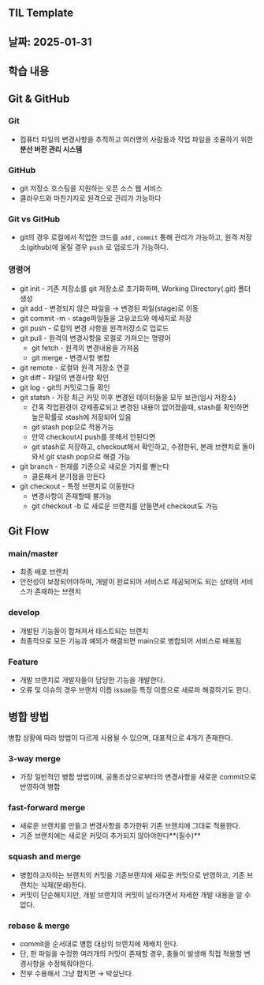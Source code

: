 ## TIL Template

## 날짜: 2025-01-31

## 학습 내용

<aside>

</aside>

## Git & GitHub

### Git

- 컴퓨터 파일의 변경사항을 추적하고 여러명의 사람들과 작업 파일을 조율하기 위한 **분산 버전 관리 시스템**

### GitHub

- git 저장소 호스팅을 지원하는 오픈 소스 웹 서비스
- 클라우드와 마찬가지로 원격으로 관리가 가능하다

### Git vs GitHub

- git의 경우 로컬에서 작업한 코드를 `add` , `commit` 통해 관리가 가능하고, 원격 저장소(github)에 올릴 경우 `push` 로 업로드가 가능하다.

### 명령어

- git init - 기존 저장소를 git 저장소로 초기화하며, Working Directory(.git) 폴더 생성
- git add - 변경되지 않은 파일을 → 변경된 파일(stage)로 이동
- git commit -m - stage파일들을 고유코드와 메세지로 저장
- git push - 로컬의 변경 사항을 원격저장소로 업로드
- git pull - 원격의 변경사항을 로컬로 가져오는 명령어
  - git fetch - 원격의 변경내용을 가져옴
  - git merge - 변경사항 병합
- git remote - 로컬와 원격 저장소 연결
- git diff - 파일의 변경사항 확인
- git log - git의 커밋로그들 확인
- git statsh - 가장 최근 커밋 이후 변경된 데이터들을 모두 보관(임시 저장소)
  - 간혹 작업환경이 강제종료되고 변경된 내용이 없어졌을때, stash를 확인하면 높은확률로 stash에 저장되어 있음
  - git stash pop으로 적용가능
  - 만약 checkout시 push를 못해서 안된다면
  - git stash로 저장하고, checkout해서 확인하고, 수정한뒤, 본래 브랜치로 돌아와서 git stash pop으로 해결 가능
- git branch - 현재를 기준으로 새로운 가지를 뻗는다
  - 클론해서 분기점을 만든다
- git checkout - 특정 브랜치로 이동한다
  - 변경사항이 존재할때 불가능
  - git checkout -b 로 새로운 브랜치를 만들면서 checkout도 가능

## Git Flow

### main/master

- 최종 배포 브랜치
- 안전성이 보장되어야하며, 개발이 완료되어 서비스로 제공되어도 되는 상태의 서비스가 존재하는 브랜치

### develop

- 개발된 기능들이 합쳐져서 테스트되는 브랜치
- 최종적으로 모든 기능과 예외가 해결되면 main으로 병합되어 서비스로 배포됨

### Feature

- 개발 브랜치로 개발자들이 담당한 기능을 개발한다.
- 오류 및 이슈의 경우 브랜치 이름 issue등 특정 이름으로 새로파 해결하기도 한다.

## 병합 방법

병합 상황에 따라 방법이 다르게 사용될 수 있으며, 대표적으로 4개가 존재한다.

### 3-way merge

- 가장 일반적인 병합 방법이며, 공통조상으로부터의 변경사항을 새로운 commit으로 반영하여 병합

### fast-forward merge

- 새로운 브랜치를 만들고 변경사항을 추가한뒤 기존 브랜치에 그대로 적용한다.
- 기존 브랜치에는 새로운 커밋이 추가되지 않아야한다**(필수)**

### squash and merge

- 병합하고자하는 브랜치의 커밋을 기존브랜치에 새로운 커밋으로 반영하고, 기존 브랜치는 삭제(분쇄)한다.
- 커밋이 단순해지지만, 개발 브랜치의 커밋이 날라가면서 자세한 개발 내용을 알 수 없다.

### rebase & merge

- commit을 순서대로 병합 대상의 브랜치에 재배치 한다.
- 단, 한 파일을 수정한 여러개의 커밋이 존재할 경우, 충돌이 발생해 직접 적용할 변경사항을 수정해줘야한다.
- 전부 수용해서 그냥 합치면 → 박살난다.
